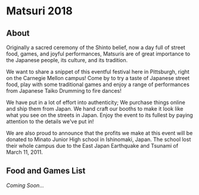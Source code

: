 # Matsuri 2018

## About

Originally a sacred ceremony of the Shinto belief, 
now a day full of street food, games, and joyful performances, 
Matsuris are of great importance to the Japanese people, its culture, and its tradition.

We want to share a snippet of this eventful festival here in Pittsburgh, 
right on the Carnegie Mellon campus! Come by to try a taste of Japanese street food, 
play with some traditional games and enjoy a range of performances from Japanese Taiko Drumming to fire dances!

We have put in a lot of effort into authenticity; 
We purchase things online and ship them from Japan. 
We hand craft our booths to make it look like what you see on the streets in Japan. 
Enjoy the event to its fullest by paying attention to the details we've put in!

We are also proud to announce that the profits we make at this event will be 
donated to Minato Junior High school in Ishinomaki, Japan. 
The school lost their whole campus due to the East Japan Earthquake and Tsunami of March 11, 2011. 

## Food and Games List

_Coming Soon..._
